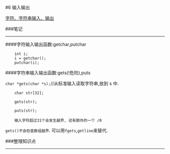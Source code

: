 #6 输入输出

[字符、字符串输入、输出](http://www.wyzc.com/play/8704/2974/#12511"字符、字符串输入、输出")

###笔记

---

####字符输入输出函数:getchar,putchar

		int i;
		i = getchar();
		putchar(i);
		
####字符串输入输出函数:gets(!危险),puts

`char *gets(char *s);`//从标准输入读取字符串,放到 s 中.

		char str[32];
		
		gets(str);
		
		puts(str);
		
		输入字符超过31个会发生越界, 还有额外的一个 /0 
		
`gets()不会检查数组越界`. 可以用`fgets`,`getline`来替代.

###整理知识点

---